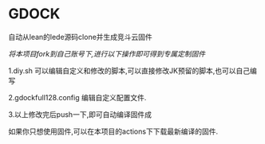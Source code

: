 # GDOCK
自动从lean的lede源码clone并生成竞斗云固件

*将本项目fork到自己账号下,进行以下操作即可得到专属定制固件*

1.diy.sh
可以编辑自定义和修改的脚本,可以直接修改JK预留的脚本,也可以自己编写

2.gdockfull128.config
编辑自定义配置文件.

3.以上修改完后push一下,即可自动编译固件成


如果你只想使用固件,可以在本项目的actions下下载最新编译的固件.